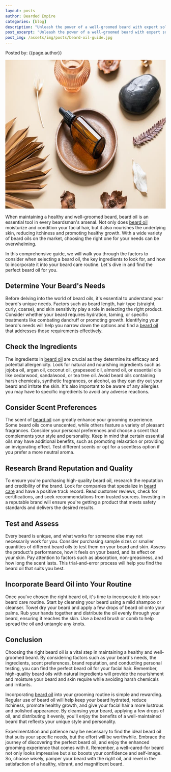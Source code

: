 ```yaml
---
layout: posts
author: Bearded Empire
categories: [blog]
description: "Unleash the power of a well-groomed beard with expert solutions to common problems like itchiness, unruly hairs, patchy growth, and beard odor. Elevate your beard care routine and showcase a healthy, enviable beard that exudes confidence and style."
post_excerpt: "Unleash the power of a well-groomed beard with expert solutions to common problems like itchiness, unruly hairs, patchy growth, and beard odor. Elevate your beard care routine and showcase a healthy, enviable beard that exudes confidence and style."
post_img: /assets/img/posts/beard-oil-guide.jpg
---
```


Posted by: {{page.author}}

<img src="/assets/img/posts/beard-oil-guide.jpg" alt="Beard oil laying in small bowl" class="post-img" width="700" height="467">

When maintaining a healthy and well-groomed beard, beard oil is an essential tool in every beardsman's arsenal. Not only does <a href="https://livebearded.com/?rfsn=7126401.6518d8&utm_source=refersion&utm_medium=affiliate&utm_campaign=7126401.6518d8" target="_blank" rel="sponsored">beard oil</a> moisturize and condition your facial hair, but it also nourishes the underlying skin, reducing itchiness and promoting healthy growth. With a wide variety of beard oils on the market, choosing the right one for your needs can be overwhelming.

In this comprehensive guide, we will walk you through the factors to consider when selecting a beard oil, the key ingredients to look for, and how to incorporate it into your beard care routine. Let's dive in and find the perfect beard oil for you.

## Determine Your Beard's Needs

Before delving into the world of beard oils, it's essential to understand your beard's unique needs. Factors such as beard length, hair type (straight, curly, coarse), and skin sensitivity play a role in selecting the right product. Consider whether your beard requires hydration, taming, or specific treatments like combating dandruff or promoting growth. Identifying your beard's needs will help you narrow down the options and find a <a href="https://baronialbeard.com/beardedempire" target="_blank" rel="sponsored">beard oil</a> that addresses those requirements effectively.

## Check the Ingredients

The ingredients in <a href="https://www.myartiusman.com/582.html" target="_blank" rel="sponsored">beard oil</a> are crucial as they determine its efficacy and potential allergenicity. Look for natural and nourishing ingredients such as jojoba oil, argan oil, coconut oil, grapeseed oil, almond oil, or essential oils like cedarwood, sandalwood, or tea tree oil. Avoid beard oils containing harsh chemicals, synthetic fragrances, or alcohol, as they can dry out your beard and irritate the skin. It's also important to be aware of any allergies you may have to specific ingredients to avoid any adverse reactions.

## Consider Scent Preferences

The scent of <a href="https://beardedveteransclub.com?sca_ref=3255839.NUKJ5ScKZA" target="_blank" rel="sponsored">beard oil</a> can greatly enhance your grooming experience. Some beard oils come unscented, while others feature a variety of pleasant fragrances. Consider your personal preferences and choose a scent that complements your style and personality. Keep in mind that certain essential oils may have additional benefits, such as promoting relaxation or providing an invigorating effect. Test different scents or opt for a scentless option if you prefer a more neutral aroma.

## Research Brand Reputation and Quality

To ensure you're purchasing high-quality beard oil, research the reputation and credibility of the brand. Look for companies that specialize in <a href="https://madvikingbeard.com/beardedempire" target="_blank" rel="sponsored">beard care</a> and have a positive track record. Read customer reviews, check for certifications, and seek recommendations from trusted sources. Investing in a reputable brand will ensure you're getting a product that meets safety standards and delivers the desired results.

## Test and Assess

Every beard is unique, and what works for someone else may not necessarily work for you. Consider purchasing sample sizes or smaller quantities of different beard oils to test them on your beard and skin. Assess the product's performance, how it feels on your beard, and its effect on your skin. Pay attention to factors such as absorption, non-greasiness, and how long the scent lasts. This trial-and-error process will help you find the beard oil that suits you best.

## Incorporate Beard Oil into Your Routine

Once you've chosen the right beard oil, it's time to incorporate it into your beard care routine. Start by cleansing your beard using a mild shampoo or cleanser. Towel dry your beard and apply a few drops of beard oil onto your palms. Rub your hands together and distribute the oil evenly through your beard, ensuring it reaches the skin. Use a beard brush or comb to help spread the oil and untangle any knots.

## Conclusion

Choosing the right beard oil is a vital step in maintaining a healthy and well-groomed beard. By considering factors such as your beard's needs, the ingredients, scent preferences, brand reputation, and conducting personal testing, you can find the perfect beard oil for your facial hair. Remember, high-quality beard oils with natural ingredients will provide the nourishment and moisture your beard and skin require while avoiding harsh chemicals and irritants.

Incorporating <a href="https://www.debonairbeardco.com/?ref=beardedempire" target="_blank" rel="sponsored">beard oil</a> into your grooming routine is simple and rewarding. Regular use of beard oil will help keep your beard hydrated, reduce itchiness, promote healthy growth, and give your facial hair a more lustrous and polished appearance. By cleansing your beard, applying a few drops of oil, and distributing it evenly, you'll enjoy the benefits of a well-maintained beard that reflects your unique style and personality.

Experimentation and patience may be necessary to find the ideal beard oil that suits your specific needs, but the effort will be worthwhile. Embrace the journey of discovering the perfect beard oil, and enjoy the enhanced grooming experience that comes with it. Remember, a well-cared-for beard not only looks impressive but also boosts your confidence and self-image. So, choose wisely, pamper your beard with the right oil, and revel in the satisfaction of a healthy, vibrant, and magnificent beard.
